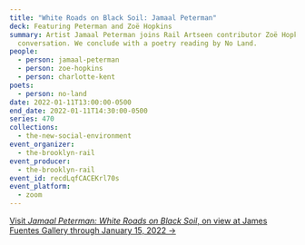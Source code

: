 ```yaml
---
title: "White Roads on Black Soil: Jamaal Peterman"
deck: Featuring Peterman and Zoë Hopkins
summary: Artist Jamaal Peterman joins Rail Artseen contributor Zoë Hopkins for a
  conversation. We conclude with a poetry reading by No Land.
people:
  - person: jamaal-peterman
  - person: zoe-hopkins
  - person: charlotte-kent
poets:
  - person: no-land
date: 2022-01-11T13:00:00-0500
end_date: 2022-01-11T14:30:00-0500
series: 470
collections:
  - the-new-social-environment
event_organizer:
  - the-brooklyn-rail
event_producer:
  - the-brooklyn-rail
event_id: recdLqfCACEKrl70s
event_platform:
  - zoom
---
```

[Visit *Jamaal Peterman: White Roads on Black Soil*, on view at James Fuentes Gallery through January 15, 2022 →](https://jamesfuentes.com/)